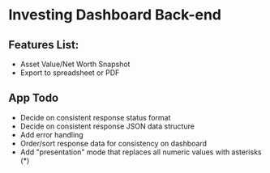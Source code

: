 # Investing Dashboard Back-end

## Features List:
- Asset Value/Net Worth Snapshot
- Export to spreadsheet or PDF

## App Todo
- Decide on consistent response status format
- Decide on consistent response JSON data structure
- Add error handling
- Order/sort response data for consistency on dashboard
- Add "presentation" mode that replaces all numeric values with asterisks (*)